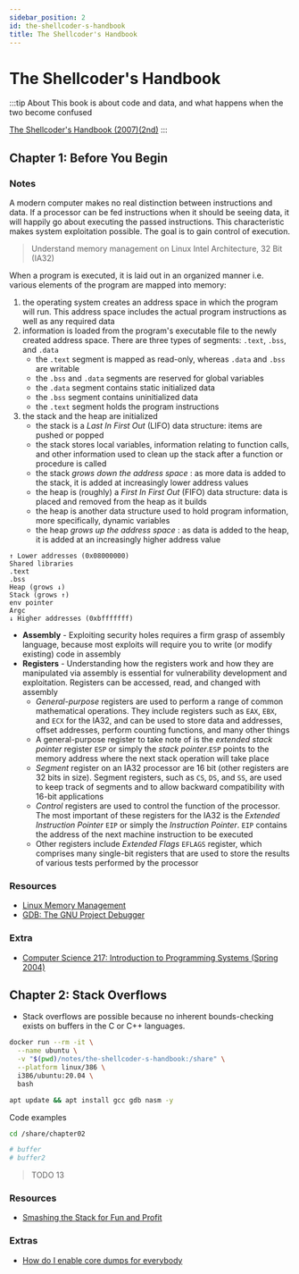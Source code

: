 ```yaml
---
sidebar_position: 2
id: the-shellcoder-s-handbook
title: The Shellcoder's Handbook
---
```


# The Shellcoder's Handbook

:::tip About
This book is about code and data, and what happens when the two become confused

[The Shellcoder's Handbook (2007)(2nd)](https://www.wiley.com/en-us/The+Shellcoder%27s+Handbook%3A+Discovering+and+Exploiting+Security+Holes%2C+2nd+Edition-p-9780470080238)
:::

## Chapter 1: Before You Begin

### Notes

A modern computer makes no real distinction between instructions and data. If a processor can be fed instructions when it should be seeing data, it will happily go about executing the passed instructions. This characteristic makes system exploitation possible. The goal is to gain control of execution.

> Understand memory management on Linux Intel Architecture, 32 Bit (IA32)

When a program is executed, it is laid out in an organized manner i.e. various elements of the program are mapped into memory:
1. the operating system creates an address space in which the program will run. This address space includes the actual program instructions as well as any required data
2. information is loaded from the program's executable file to the newly created address space. There are three types of segments: `.text`, `.bss`, and `.data`
    * the `.text` segment is mapped as read-only, whereas `.data` and `.bss` are writable
    * the `.bss` and `.data` segments are reserved for global variables
    * the `.data` segment contains static initialized data
    * the `.bss` segment contains uninitialized data
    * the `.text` segment holds the program instructions
3. the stack and the heap are initialized
    * the stack is a *Last In First Out* (LIFO) data structure: items are pushed or popped
    * the stack stores local variables, information relating to function calls, and other information used to clean up the stack after a function or procedure is called
    * the stack *grows down the address space* : as more data is added to the stack, it is added at increasingly lower address values
    * the heap is (roughly) a *First In First Out* (FIFO) data structure: data is placed and removed from the heap as it builds
    * the heap is another data structure used to hold program information, more specifically, dynamic variables
    * the heap *grows up the address space* : as data is added to the heap, it is added at an increasingly higher address value

```
↑ Lower addresses (0x08000000)
Shared libraries
.text
.bss
Heap (grows ↓)
Stack (grows ↑)
env pointer
Argc
↓ Higher addresses (0xbfffffff)
```

* **Assembly** - Exploiting security holes requires a firm grasp of assembly language, because most exploits will require you to write (or modify existing) code in assembly
* **Registers** - Understanding how the registers work and how they are manipulated via assembly is essential for vulnerability development and exploitation. Registers can be accessed, read, and changed with assembly
    * *General-purpose* registers are used to perform a range of common mathematical operations. They include registers such as `EAX`, `EBX`, and `ECX` for the IA32, and can be used to store data and addresses, offset addresses, perform counting functions, and many other things
    * A general-purpose register to take note of is the *extended stack pointer* register `ESP` or simply the *stack pointer*.`ESP` points to the memory address where the next stack operation will take place
    * *Segment* register on an IA32 processor are 16 bit (other registers are 32 bits in size). Segment registers, such as `CS`, `DS`, and `SS`, are used to keep track of segments and to allow backward compatibility with 16-bit applications
    * *Control* registers are used to control the function of the processor. The most important of these registers for the IA32 is the *Extended Instruction Pointer* `EIP` or simply the *Instruction Pointer*. `EIP` contains the address of the next machine instruction to be executed
    * Other registers include *Extended Flags* `EFLAGS` register, which comprises many single-bit registers that are used to store the results of various tests performed by the processor

### Resources

* [Linux Memory Management](https://linux-mm.org)
* [GDB: The GNU Project Debugger](https://www.sourceware.org/gdb/documentation)

### Extra

* [Computer Science 217: Introduction to Programming Systems (Spring 2004)](https://www.cs.princeton.edu/courses/archive/spring04/cos217)

## Chapter 2: Stack Overflows

* Stack overflows are possible because no inherent bounds-checking exists on buffers in the C or C++ languages.

```bash
docker run --rm -it \
  --name ubuntu \
  -v "$(pwd)/notes/the-shellcoder-s-handbook:/share" \
  --platform linux/386 \
  i386/ubuntu:20.04 \
  bash

apt update && apt install gcc gdb nasm -y
```

Code examples

```bash
cd /share/chapter02

# buffer
# buffer2
```

> TODO 13

### Resources

* [Smashing the Stack for Fun and Profit](http://phrack.org/archives/issues/49/14.txt)

### Extras

* [How do I enable core dumps for everybody](https://www.akadia.com/services/ora_enable_core.html)

